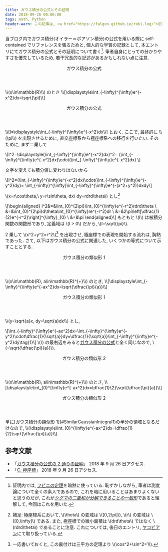 ```yaml
---
title: ガウス積分の公式とその証明
date: 2018-09-26 00:00:00
tags: math, Python
header-warn: この記事は, <a href="https://falgon.github.io/roki.log/">旧ブログ</a>から移植された記事です. よって, その内容として, <a href="https://falgon.github.io/roki.log/">旧ブログ</a>に依存した文脈が含まれている可能性があります. 予めご了承下さい.
---
```


当ブログ内でガウス積分(オイラー＝ポアソン積分)の公式を用いる際に self-contained でリファレンスを張るためと, 
個人的な学習の記録として, 本エントリにてガウス積分の公式とその証明について書く[^1]$.$
筆者自身にとっての分かりやすさを優先しているため, 若干冗長的な記述があるかもしれない点に注意.

<div class="m-thm">
<header class="m-thm-title"><p><span id="GaussianIntegral">ガウス積分の公式</span></p></header>
<div class="m-thm-content">
  \\(x\in\mathbb{R}\\) のとき \\[\displaystyle\int_{-\infty}^{\infty}e^{-x^2}dx=\sqrt{\pi}\\]
  </div>
</div>

<!--more-->

<div class="m-proof">
<header class="m-proof-title"><p>ガウス積分の公式</p></header>
<div class="m-proof-content">
\\[I=\displaystyle\int_{-\infty}^{\infty}e^{-x^2}dx\\] とおく. 
ここで, 最終的に \\(\pi\\) を出現させるために, 直交座標系から極座標系への移行を行いたい.
そのために, まず二乗して

\\[I^2=\displaystyle(\int_{-\infty}^{\infty}e^{-x^2}dx)^2=
(\int_{-\infty}^{\infty}e^{-x^2}dx)\cdot(\int_{-\infty}^{\infty}e^{-x^2}dx)
\\]

文字を変えても積分値に変わりはないから

\\[I^2=(\int_{-\infty}^{\infty}e^{-x^2}dx)\cdot(\int_{-\infty}^{\infty}e^{-y^2}dy)=
\int_{-\infty}^{\infty}\int_{-\infty}^{\infty}e^{-(x^2+y^2)}dxdy\\]

\\(x=r\cos\theta,\ y=r\sin\theta, dx\ dy=rdrd\theta\\) とし[^2]

\\[\begin{aligned}
I^2&=&\int_{0}^{2\pi}\int_{0}^{\infty}e^{-r^2}rdrd\theta \\
&=&\int_{0}^{2\pi}d\theta\int_{0}^{\infty}re^{-r^2}dr \\
&=&2\pi\left[\dfrac{1}{2}e^{-r^2}\right]^{\infty}_{0} \\
&=&\pi
\end{aligned}\\]
もともと \\(I\\) は被積分関数の関数形であり, 
定義域は \\(I > 0\\) だから, \\(I=\sqrt{\pi}\\). 
</div>
</div>

2 乗して \\(x^2+y^2=r^2\\)[^3] を出現させ, 極座標での表現を開始する流れは, 胸熱であった.
さて, 以下はガウス積分の公式に関連した, いくつかの等式について示すこととする.

<div class="m-thm">
<header class="m-thm-title"><p><span id="SimilarGaussianIntegral1">ガウス積分の類似形 1</span></p></header>
<div class="m-thm-content">
  \\(x\in\mathbb{R}, a\in\mathbb{R}^{+}\\) のとき, \\[\displaystyle\int_{-\infty}^{\infty}e^{-ax^2}dx=\sqrt{\dfrac{\pi}{a}}\\]
  </div>
</div>

<div class="m-proof">
<header class="m-proof-title"><p>ガウス積分の類似形 1</p></header>
<div class="m-proof-content">
\\(y=\sqrt{a}x, dy=\sqrt{a}dx\\) とし,

\\[\int_{-\infty}^{\infty}e^{-ax^2}dx=\int_{-\infty}^{\infty}e^{-y^2}\cdot\dfrac{1}{\sqrt{a}}dy=\dfrac{1}{\sqrt{a}}\int_{-\infty}^{\infty}e^{-y^2}dy\tag{1}\\]
\\(\\) の最右辺をみると[ガウス積分の公式](#GaussianIntegral)と全く同じなので, \\(=\sqrt{\dfrac{\pi}{a}}\\). 
</div>
</div>

<div class="m-thm">
<header class="m-thm-title"><p><span id="SimilarGaussianIntegral2">ガウス積分の類似形 2</span></p></header>
<div class="m-thm-content">
  \\(x\in\mathbb{R}, a\in\mathbb{R}^{+}\\) のとき, \\[\displaystyle\int_{0}^{\infty}e^{-ax^2}dx=\dfrac{1}{2}\sqrt{\dfrac{\pi}{a}}\\]
  </div>
</div>

<div class="m-proof">
<header class="m-proof-title"><p>ガウス積分の類似形 2</p></header>
<div class="m-proof-content">
単に[ガウス積分の類似形 1](#SimilarGaussianIntegral1)の半分の領域となるだけなので,
\\(\displaystyle\int_{0}^{\infty}e^{-ax^2}dx=\dfrac{1}{2}\sqrt{\dfrac{\pi}{a}}\\).
</div>
</div>

## 参考文献

<ul>
<li>「<a id="ref1" href="https://mathtrain.jp/gauss">ガウス積分の公式の 2 通りの証明</a>」 2018 年 9 月 26 日アクセス.</li>
<li>「<a href="http://www.chem.tsukuba.ac.jp/kazuya/kazuya/AppC.pdf">C. 極座標</a>」 2018 年 9 月 26 日アクセス.</li>
</ul>

[^1]: 証明内では, [フビニの定理](https://ja.wikipedia.org/wiki/%E3%83%95%E3%83%93%E3%83%8B%E3%81%AE%E5%AE%9A%E7%90%86)を暗黙に使っている. 恥ずかしながら, 筆者は測度論について全くの素人であるので, これを暗に用いることはあまりよくないと思うのだが, これが[<i>シグマの二重和が分解できることの一般形</i>](#ref1)であると理解して, 今回はこれを用いた.
[^2]: 補足: 極座標系において, \\(\theta\\) の変域は \\([0,2\pi]\\), \\(r\\) の変域は \\([0,\infty]\\) である. また, 極座標での微小面積は \\(drd\theta\\) ではなく \\(rdrd\theta\\) であることに注意. これについては, 後日のエントリ, [ヤコビアン](/roki.log/posts/2018/10/4/jacobian/)にて取り扱っている.
[^3]: 一応書いておくと, この裏付けは三平方の定理より \\(\cos^2+\sin^2=1\\).
